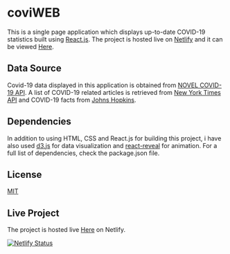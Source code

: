 # coviWEB

This is a single page application which displays up-to-date COVID-19 statistics built using [React.js](https://reactjs.org/). The project is hosted live on [Netlify](https://app.netlify.com) and it can be viewed [Here](https://coviweb.netlify.app/). 

## Data Source

Covid-19 data displayed in this application is obtained from [NOVEL COVID-19 API](https://disease.sh). A list of COVID-19 related articles is retrieved from [New York Times API](https://www.nytimes.com/) and COVID-19 facts from [Johns Hopkins](https://www.hopkinsmedicine.org/health/conditions-and-diseases/coronavirus).

## Dependencies

In addition to using HTML, CSS and React.js for building this project, i have also used [d3.js](https://d3js.org/) for data visualization and [react-reveal](https://www.react-reveal.com/) for animation. For a full list of dependencies, check the package.json file.

## License

[MIT](https://choosealicense.com/licenses/mit/)

## Live Project

The project is hosted live [Here](https://coviweb.netlify.app/) on Netlify.


[![Netlify Status](https://api.netlify.com/api/v1/badges/387bbe70-f6a6-46a3-ae45-7eb2fd1c2260/deploy-status)](https://app.netlify.com/sites/coviweb/deploys)